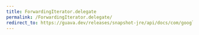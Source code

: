 ```yaml
---
title: ForwardingIterator.delegate
permalink: /ForwardingIterator.delegate/
redirect_to: https://guava.dev/releases/snapshot-jre/api/docs/com/google/common/collect/ForwardingIterator.html#delegate--
---
```

